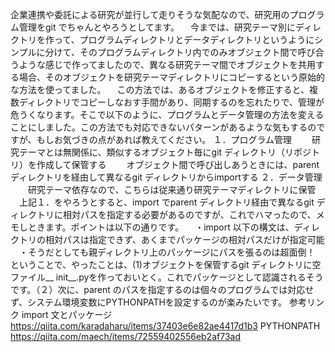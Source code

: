 企業連携や委託による研究が並行して走りそうな気配なので、研究用のプログラム管理をgit でちゃんとやろうとしてます。
　今までは、研究テーマ別にディレクトリを作って、プログラムディレクトリとデータディレクトリというようにシンプルに分けて、そのプログラムディレクトリ内でのみオブジェクト間で呼び合うような感じで作ってましたので、異なる研究テーマ間でオブジェクトを共用する場合、そのオブジェクトを研究テーマディレクトリにコピーするという原始的な方法を使ってました。
　この方法では、あるオブジェクトを修正すると、複数ディレクトリでコピーしなおす手間があり、同期するのを忘れたりで、管理が危うくなります。そこで以下のように、プログラムとデータ管理の方法を変えることにしました。この方法でも対応できないパターンがあるような気もするのですが、もしお気づきの点があれば教えてください。
１．プログラム管理
　　研究テーマとは無関係に、類似するオブジェクト毎にgit ディレクトリ（リポジトリ）を作成して保管する
　　オブジェクト間で呼び出しあうときには、parent ディレクトリを経由して異なるgit ディレクトリからimportする
２．データ管理
　　研究テーマ依存なので、こちらは従来通り研究テーマディレクトリに保管
　上記１．をやろうとすると、import でparent ディレクトリ経由で異なるgit ディレクトリに相対パスを指定する必要があるのですが、これでハマったので、メモしときます。ポイントは以下の通りです。
　・import 以下の構文は、ディレクトリの相対パスは指定できず、あくまでパッケージの相対パスだけが指定可能
　・そうだとしても親ディレクトリ上のパッケージにパスを張るのは超面倒！
ということで、やったことは、(1)オブジェクトを保管するgit ディレクトリに空ファイル__ init__.pyを作っておいとく。これでパッケージとして認識されるそうです。（２）次に、parent のパスを指定するのは個々のプログラムでは対応せず、システム環境変数にPYTHONPATHを設定するのが楽みたいです。
参考リンク
import 文とパッケージ
https://qiita.com/karadaharu/items/37403e6e82ae4417d1b3
PYTHONPATH
https://qiita.com/maech/items/72559402556eb2af73ad
